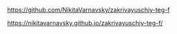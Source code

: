 https://github.com/NikitaVarnavsky/zakrivayuschiy-teg-f


https://nikitavarnavsky.github.io/zakrivayuschiy-teg-f/
